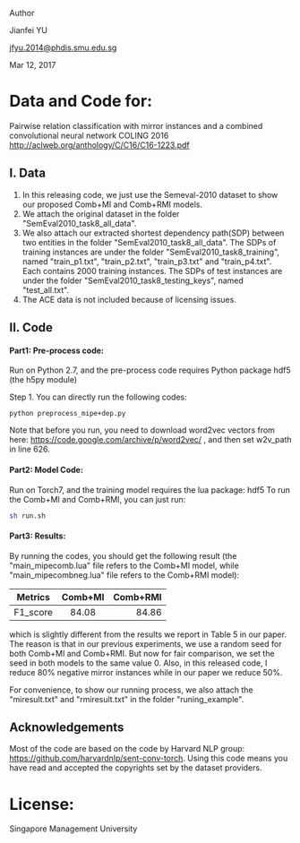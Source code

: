 Author

Jianfei YU

jfyu.2014@phdis.smu.edu.sg

Mar 12, 2017

# Data and Code for:

Pairwise relation classification with mirror instances and a combined convolutional neural network
COLING 2016
http://aclweb.org/anthology/C/C16/C16-1223.pdf

## I. Data

1. In this releasing code, we just use the Semeval-2010 dataset to show our proposed Comb+MI and Comb+RMI models.
2. We attach the original dataset in the folder "SemEval2010_task8_all_data".
3. We also attach our extracted shortest dependency path(SDP) between two entities in the folder "SemEval2010_task8_all_data".
   The SDPs of training instances are under the folder "SemEval2010_task8_training", named "train_p1.txt", "train_p2.txt", "train_p3.txt" and "train_p4.txt". Each contains 2000 training instances.
   The SDPs of test instances are under the folder "SemEval2010_task8_testing_keys", named "test_all.txt".
4. The ACE data is not included because of licensing issues.

## II. Code

#### Part1: Pre-process code: 

Run on Python 2.7, and the pre-process code requires Python package hdf5 (the h5py module)

Step 1. You can directly run the following codes:

```
python preprocess_mipe+dep.py
```

Note that before you run, you need to download word2vec vectors from here: https://code.google.com/archive/p/word2vec/  , and then set w2v_path in line 626.


#### Part2: Model Code:

Run on Torch7, and the training model requires the lua package: hdf5
To run the Comb+MI and Comb+RMI, you can just run:
```bash
sh run.sh
```

#### Part3: Results:

By running the codes, you should get the following result (the "main_mipecomb.lua" file refers to the Comb+MI model, while "main_mipecombneg.lua" file refers to the Comb+RMI model):

| Metrics       | Comb+MI	    |Comb+RMI|
| ------------- |:-------------:| -----: |
| F1_score      | 84.08         | 84.86  |

which is slightly different from the results we report in Table 5 in our paper. 
The reason is that in our previous experiments, we use a random seed for both Comb+MI and Comb+RMI. 
But now for fair comparison, we set the seed in both models to the same value 0.
Also, in this released code, I reduce 80% negative mirror instances while in our paper we reduce 50%. 


For convenience, to show our running process, we also attach the "miresult.txt" and "rmiresult.txt" in the folder "runing_example".


## Acknowledgements

Most of the code are based on the code by Harvard NLP group: https://github.com/harvardnlp/sent-conv-torch.
Using this code means you have read and accepted the copyrights set by the dataset providers.

# License:

Singapore Management University
